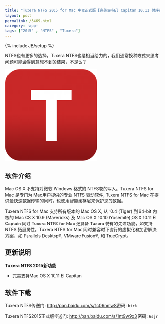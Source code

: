 ```yaml
---
title: "Tuxera NTFS 2015 for Mac 中文正式版【完美支持El Capitan 10.11 付序列号】"
layout: post
permalink: /3469.html
category: "app"
tags: ["2015" , "NTFS" , "Tuxera"]
---
```

{% include JB/setup %}

NTFS也有更多的选择，Tuxera NTFS也是相当给力的，我们通常换种方式来思考问题可能会得到意想不到的结果，不是么？

![](/wp-content/uploads/2015/08/31dde03aaee82bb6-300x300.png)

## 软件介绍

Mac OS X 不支持对微软 Windows 格式的 NTFS卷的写入。Tuxera NTFS for Mac 是专门为 Mac用户提供的专业 NTFS 驱动软件, Tuxera NTFS for Mac 在提供最快速数据传输的同时，也使用智能缓存层来保护您的数据。

Tuxera NTFS for Mac 支持所有版本的 Mac OS X, 从 10.4 (Tiger) 到 64-bit 内核的 Mac OS X 10.9 (Mavericks) 及 Mac OS X 10.10 (Yosemite),OS X 10.11 El Captain 同时 Tuxera NTFS for Mac 还具备 Tuxera 特有的先进功能，如支持 NTFS 拓展属性。Tuxera NTFS for Mac 同时兼容时下流行的虚拟化和加密解决方案，如 Parallels Desktop®, VMware Fusion®, 和 TrueCrypt。

## 更新说明
**Tuxera NTFS 2015新功能**

- 完美支持Mac OS X 10.11 El Capitan


## 软件下载

Tuxera NTFS传送门: <http://pan.baidu.com/s/1c06nmwS>密码: `birk`

Tuxera NTFS2015正式版传送门: <http://pan.baidu.com/s/1nt9w9x3> 密码: `6sjr`